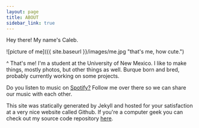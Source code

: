```yaml
---
layout: page
title: ABOUT
sidebar_link: true
---
```



Hey there! My name's Caleb.

![picture of me]({{ site.baseurl }}/images/me.jpg "that's me, how cute.")

^ That's me! I'm a student at the University of New Mexico. I like to make things, mostly photos, but other things as well. Burque born and bred, probably currently working on some projects.

Do you listen to music on [Spotify?](https://open.spotify.com/user/caleb.brenden?si=4UM3U3EeQgy1LxdPmDLjfA) Follow me over there so we can share our music with each other.

This site was statically generated by Jekyll and hosted for your satisfaction at a very nice website called Github. If you're a computer geek you can check out my source code repository [here](https://github.com/calebbreadsticks/calebbreadsticks.github.io).